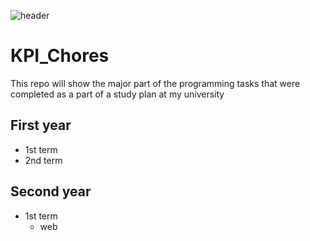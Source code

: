 ![header](https://capsule-render.vercel.app/api?type=waving&text=hi%20there!)


# KPI_Chores
This repo will show the major part of the programming tasks that were completed as a part of a study plan at my university

## First year
- 1st term
- 2nd term

## Second year
- 1st term
  - web
